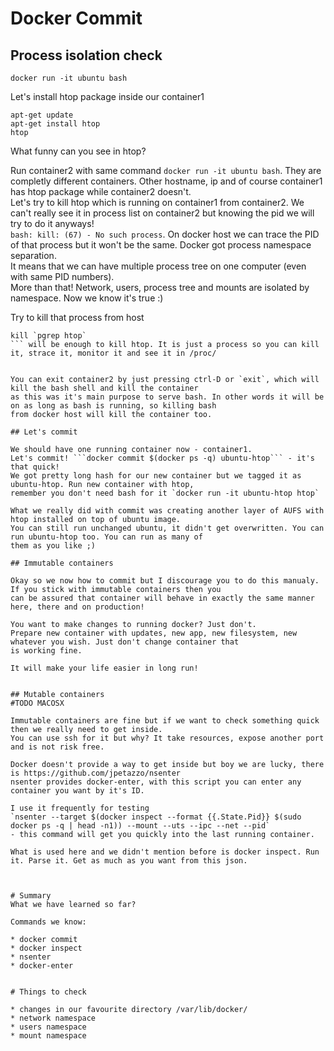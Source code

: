 # Docker Commit

## Process isolation check

```
docker run -it ubuntu bash
```

Let's install htop package inside our container1   

```
apt-get update
apt-get install htop
htop
```
  
What funny can you see in htop?
    
Run container2 with same command `docker run -it ubuntu bash`.
They are completly different containers. Other hostname, ip and of course container1 has htop package while container2 doesn't.  
Let's try to kill htop which is running on container1 from container2. We can't really see it in process list on container2 
but knowing the pid we will try to do it anyways!  
`bash: kill: (67) - No such process`. On docker host we can trace the PID of that process but it won't be the same. 
Docker got process namespace separation.  
It means that we can have multiple process tree on one computer (even with same PID numbers).  
More than that! Network, users, process tree and mounts are isolated by namespace. 
Now we know it's true :)
  
  Try to kill that process from host   
```
kill `pgrep htop` 
``` will be enough to kill htop. It is just a process so you can kill it, strace it, monitor it and see it in /proc/


You can exit container2 by just pressing ctrl-D or `exit`, which will kill the bash shell and kill the container
as this was it's main purpose to serve bash. In other words it will be on as long as bash is running, so killing bash
from docker host will kill the container too.  

## Let's commit

We should have one running container now - container1.  
Let's commit! ```docker commit $(docker ps -q) ubuntu-htop``` - it's that quick!  
We got pretty long hash for our new container but we tagged it as ubuntu-htop. Run new container with htop, 
remember you don't need bash for it `docker run -it ubuntu-htop htop`  
  
What we really did with commit was creating another layer of AUFS with htop installed on top of ubuntu image.  
You can still run unchanged ubuntu, it didn't get overwritten. You can run ubuntu-htop too. You can run as many of 
them as you like ;)

## Immutable containers

Okay so we now how to commit but I discourage you to do this manualy. If you stick with immutable containers then you 
can be assured that container will behave in exactly the same manner here, there and on production!  
  
You want to make changes to running docker? Just don't.  
Prepare new container with updates, new app, new filesystem, new whatever you wish. Just don't change container that 
is working fine.  
  
It will make your life easier in long run!


## Mutable containers
#TODO MACOSX

Immutable containers are fine but if we want to check something quick then we really need to get inside.  
You can use ssh for it but why? It take resources, expose another port and is not risk free.  
  
Docker doesn't provide a way to get inside but boy we are lucky, there is https://github.com/jpetazzo/nsenter  
nsenter provides docker-enter, with this script you can enter any container you want by it's ID.  
  
I use it frequently for testing
`nsenter --target $(docker inspect --format {{.State.Pid}} $(sudo docker ps -q | head -n1)) --mount --uts --ipc --net --pid` 
- this command will get you quickly into the last running container.  
  
What is used here and we didn't mention before is docker inspect. Run it. Parse it. Get as much as you want from this json.  

  

# Summary
What we have learned so far?  

Commands we know:  

* docker commit
* docker inspect
* nsenter
* docker-enter
  

# Things to check

* changes in our favourite directory /var/lib/docker/
* network namespace
* users namespace
* mount namespace